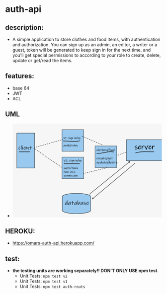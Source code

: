 # auth-api

## description:
- A simple application to store clothes and food items, with authentication and authorization. You can sign up as an admin, an editor, a writer or a guest, token will be generated to keep sign in for the next time, and you'll get special permissions to according to your role to create, delete, update or get/read the items.

## features:
- base 64
- JWT
- ACL

## UML
- ![img](uml3.png)
## HEROKU:
- https://omars-auth-api.herokuapp.com/  

## test: 
- **the testing units are working separately!! DON'T ONLY USE npm test**.
    - Unit Tests: `npm test v2` 
    - Unit Tests: `npm test v1` 
    - Unit Tests: `npm test auth-routs` 

